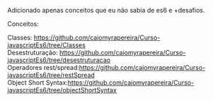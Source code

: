 
Adicionado apenas conceitos que eu não sabia de es6 e +desafios.

Conceitos:

Classes: https://github.com/caiomyrapereira/Curso-javascriptEs6/tree/Classes  
Desestruturação: https://github.com/caiomyrapereira/Curso-javascriptEs6/tree/desestruturacao   
Operadores rest/spread:https://github.com/caiomyrapereira/Curso-javascriptEs6/tree/restSpread   
Object Short Syntax:https://github.com/caiomyrapereira/Curso-javascriptEs6/tree/objectShortSyntax   
